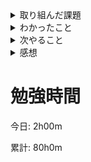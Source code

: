 <details>

<summary>取り組んだ課題</summary>

- [フルスタックエンジニアが教える 即戦力Railsエンジニア養成講座 \| Udemy](https://www.udemy.com/course/rails-kj/) Section5 61 ~ 66まで

</details>

<details>

<summary>わかったこと</summary>

- kaminariを使用したページネーションの実装
- フラッシュでメッセージを表示
- localeを設定
- 1対多のテーブルの関連づけ

</details>

<details>

<summary>次やること</summary>

- 続きの動画を見る

</details>

<details>

<summary>感想</summary>

Udemyの通りでやるとkaminariのstyleが適用されてなかった。
調べたところ `URI.open('url')` の記述がRuby2.6から使われておりRuby2.4.5ではエラーが起こる。
これからlibraryをimportするときはバージョンを指定したいと思う。

[取り組んでいるもの](https://github.com/KazumaProject/rails_udemy)

</details>

# 勉強時間
今日: 2h00m

累計: 80h0m

